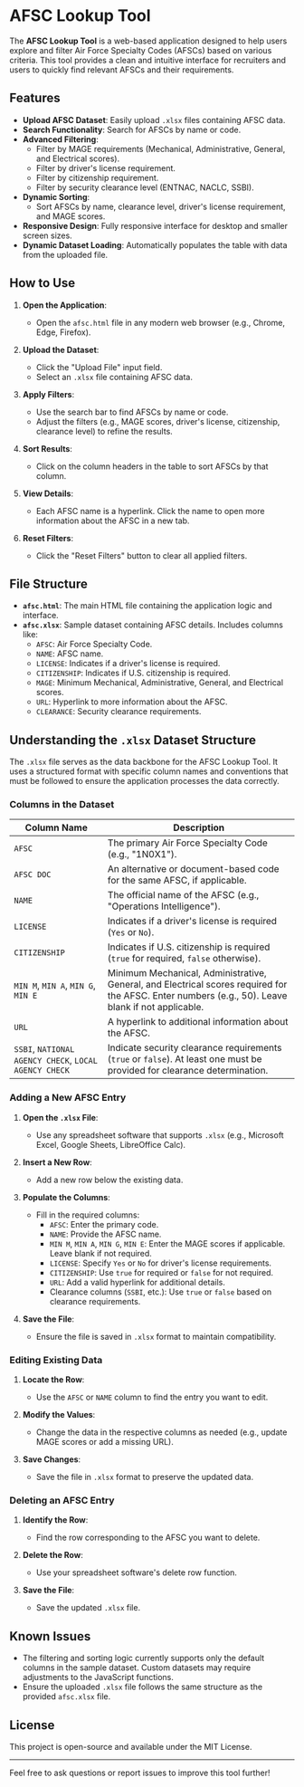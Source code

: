 
# AFSC Lookup Tool

The **AFSC Lookup Tool** is a web-based application designed to help users explore and filter Air Force Specialty Codes (AFSCs) based on various criteria. This tool provides a clean and intuitive interface for recruiters and users to quickly find relevant AFSCs and their requirements.

## Features

- **Upload AFSC Dataset**: Easily upload `.xlsx` files containing AFSC data.
- **Search Functionality**: Search for AFSCs by name or code.
- **Advanced Filtering**:
  - Filter by MAGE requirements (Mechanical, Administrative, General, and Electrical scores).
  - Filter by driver's license requirement.
  - Filter by citizenship requirement.
  - Filter by security clearance level (ENTNAC, NACLC, SSBI).
- **Dynamic Sorting**:
  - Sort AFSCs by name, clearance level, driver's license requirement, and MAGE scores.
- **Responsive Design**: Fully responsive interface for desktop and smaller screen sizes.
- **Dynamic Dataset Loading**: Automatically populates the table with data from the uploaded file.

## How to Use

1. **Open the Application**:
   - Open the `afsc.html` file in any modern web browser (e.g., Chrome, Edge, Firefox).

2. **Upload the Dataset**:
   - Click the "Upload File" input field.
   - Select an `.xlsx` file containing AFSC data.

3. **Apply Filters**:
   - Use the search bar to find AFSCs by name or code.
   - Adjust the filters (e.g., MAGE scores, driver's license, citizenship, clearance level) to refine the results.

4. **Sort Results**:
   - Click on the column headers in the table to sort AFSCs by that column.

5. **View Details**:
   - Each AFSC name is a hyperlink. Click the name to open more information about the AFSC in a new tab.

6. **Reset Filters**:
   - Click the "Reset Filters" button to clear all applied filters.

## File Structure

- **`afsc.html`**: The main HTML file containing the application logic and interface.
- **`afsc.xlsx`**: Sample dataset containing AFSC details. Includes columns like:
  - `AFSC`: Air Force Specialty Code.
  - `NAME`: AFSC name.
  - `LICENSE`: Indicates if a driver's license is required.
  - `CITIZENSHIP`: Indicates if U.S. citizenship is required.
  - `MAGE`: Minimum Mechanical, Administrative, General, and Electrical scores.
  - `URL`: Hyperlink to more information about the AFSC.
  - `CLEARANCE`: Security clearance requirements.

## Understanding the `.xlsx` Dataset Structure

The `.xlsx` file serves as the data backbone for the AFSC Lookup Tool. It uses a structured format with specific column names and conventions that must be followed to ensure the application processes the data correctly.

### Columns in the Dataset

| **Column Name**         | **Description**                                                                 |
|--------------------------|---------------------------------------------------------------------------------|
| `AFSC`                  | The primary Air Force Specialty Code (e.g., "1N0X1").                          |
| `AFSC DOC`              | An alternative or document-based code for the same AFSC, if applicable.        |
| `NAME`                  | The official name of the AFSC (e.g., "Operations Intelligence").               |
| `LICENSE`               | Indicates if a driver's license is required (`Yes` or `No`).                  |
| `CITIZENSHIP`           | Indicates if U.S. citizenship is required (`true` for required, `false` otherwise). |
| `MIN M`, `MIN A`, `MIN G`, `MIN E` | Minimum Mechanical, Administrative, General, and Electrical scores required for the AFSC. Enter numbers (e.g., 50). Leave blank if not applicable. |
| `URL`                   | A hyperlink to additional information about the AFSC.                         |
| `SSBI`, `NATIONAL AGENCY CHECK`, `LOCAL AGENCY CHECK` | Indicate security clearance requirements (`true` or `false`). At least one must be provided for clearance determination. |

### Adding a New AFSC Entry

1. **Open the `.xlsx` File**:
   - Use any spreadsheet software that supports `.xlsx` (e.g., Microsoft Excel, Google Sheets, LibreOffice Calc).

2. **Insert a New Row**:
   - Add a new row below the existing data.

3. **Populate the Columns**:
   - Fill in the required columns:
     - `AFSC`: Enter the primary code.
     - `NAME`: Provide the AFSC name.
     - `MIN M`, `MIN A`, `MIN G`, `MIN E`: Enter the MAGE scores if applicable. Leave blank if not required.
     - `LICENSE`: Specify `Yes` or `No` for driver's license requirements.
     - `CITIZENSHIP`: Use `true` for required or `false` for not required.
     - `URL`: Add a valid hyperlink for additional details.
     - Clearance columns (`SSBI`, etc.): Use `true` or `false` based on clearance requirements.

4. **Save the File**:
   - Ensure the file is saved in `.xlsx` format to maintain compatibility.

### Editing Existing Data

1. **Locate the Row**:
   - Use the `AFSC` or `NAME` column to find the entry you want to edit.

2. **Modify the Values**:
   - Change the data in the respective columns as needed (e.g., update MAGE scores or add a missing URL).

3. **Save Changes**:
   - Save the file in `.xlsx` format to preserve the updated data.

### Deleting an AFSC Entry

1. **Identify the Row**:
   - Find the row corresponding to the AFSC you want to delete.

2. **Delete the Row**:
   - Use your spreadsheet software's delete row function.

3. **Save the File**:
   - Save the updated `.xlsx` file.

## Known Issues

- The filtering and sorting logic currently supports only the default columns in the sample dataset. Custom datasets may require adjustments to the JavaScript functions.
- Ensure the uploaded `.xlsx` file follows the same structure as the provided `afsc.xlsx` file.

## License

This project is open-source and available under the MIT License.

---

Feel free to ask questions or report issues to improve this tool further!
